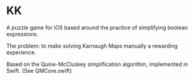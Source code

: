 # KK
A puzzle game for iOS based around the practice of simplifying boolean expressions.

The problem: to make solving Karnaugh Maps manually a rewarding experience.

Based on the Quine-McCluskey simplification algorithm, implemented in Swift. (See QMCore.swift)
